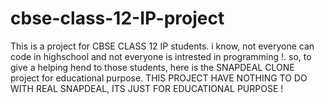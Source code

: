 # cbse-class-12-IP-project
This is a project for CBSE CLASS 12 IP students. i know, not everyone can code in highschool and not everyone is intrested in programming !. so, to give a helping hend to those students, here is the SNAPDEAL CLONE project for educational purpose. THIS PROJECT HAVE NOTHING TO DO WITH REAL SNAPDEAL, ITS JUST FOR EDUCATIONAL PURPOSE !
